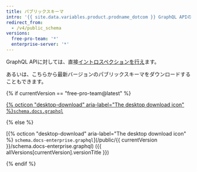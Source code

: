 ```yaml
---
title: パブリックスキーマ
intro: '{{ site.data.variables.product.prodname_dotcom }} GraphQL APIのパブリックスキーマをダウンロードしてください。'
redirect_from:
  - /v4/public_schema
versions:
  free-pro-team: '*'
  enterprise-server: '*'
---
```


GraphQL APIに対しては、直接[イントロスペクションを行え](/v4/guides/intro-to-graphql/#discovering-the-graphql-api)ます。

あるいは、こちらから最新バージョンのパブリックスキーマをダウンロードすることもできます。

{% if currentVersion == "free-pro-team@latest" %}

[{% octicon "desktop-download" aria-label="The desktop download icon" %}`schema.docs.graphql`](/public/schema.docs.graphql)

{% else %}

[{% octicon "desktop-download" aria-label="The desktop download icon" %} `schema.docs-enterprise.graphql`](/public/{{ currentVersion }}/schema.docs-enterprise.graphql) ({{ allVersions[currentVersion].versionTitle }})

{% endif %}

